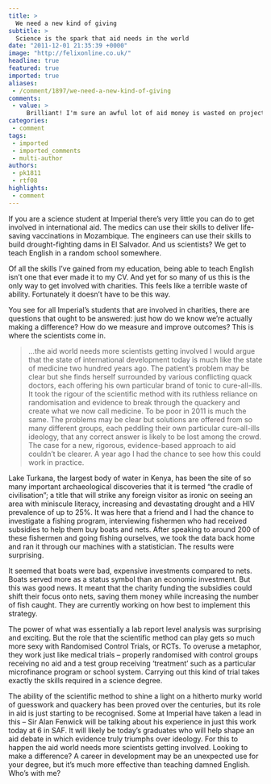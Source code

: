 ```yaml
---
title: >
  We need a new kind of giving
subtitle: >
  Science is the spark that aid needs in the world
date: "2011-12-01 21:35:39 +0000"
image: "http://felixonline.co.uk/"
headline: true
featured: true
imported: true
aliases:
 - /comment/1897/we-need-a-new-kind-of-giving
comments:
 - value: >
     Brilliant! I'm sure an awful lot of aid money is wasted on projects that mostly benefit donor countries, multinational corporations, with very little ever reaching the poor. We've known this for a long time.
categories:
 - comment
tags:
 - imported
 - imported_comments
 - multi-author
authors:
 - pk1811
 - rtf08
highlights:
 - comment
---
```


If you are a science student at Imperial there’s very little you can do to get involved in international aid. The medics can use their skills to deliver life-saving vaccinations in Mozambique. The engineers can use their skills to build drought-fighting dams in El Salvador. And us scientists? We get to teach English in a random school somewhere.

Of all the skills I’ve gained from my education, being able to teach English isn’t one that ever made it to my CV. And yet for so many of us this is the only way to get involved with charities. This feels like a terrible waste of ability. Fortunately it doesn’t have to be this way.

You see for all Imperial’s students that are involved in charities, there are questions that ought to be answered: just how do we know we’re actually making a difference? How do we measure and improve outcomes? This is where the scientists come in.
> ...the aid world needs more scientists getting involved
I would argue that the state of international development today is much like the state of medicine two hundred years ago. The patient’s problem may be clear but she finds herself surrounded by various conflicting quack doctors, each offering his own particular brand of tonic to cure-all-ills. It took the rigour of the scientific method with its ruthless reliance on randomisation and evidence to break through the quackery and create what we now call medicine. To be poor in 2011 is much the same. The problems may be clear but solutions are offered from so many different groups, each peddling their own particular cure-all-ills ideology, that any correct answer is likely to be lost among the crowd. The case for a new, rigorous, evidence-based approach to aid couldn’t be clearer. A year ago I had the chance to see how this could work in practice.

Lake Turkana, the largest body of water in Kenya, has been the site of so many important archaeological discoveries that it is termed “the cradle of civilisation”; a title that will strike any foreign visitor as ironic on seeing an area with miniscule literacy, increasing and devastating drought and a HIV prevalence of up to 25%. It was here that a friend and I had the chance to investigate a fishing program, interviewing fishermen who had received subsidies to help them buy boats and nets. After speaking to around 200 of these fishermen and going fishing ourselves, we took the data back home and ran it through our machines with a statistician. The results were surprising.

It seemed that boats were bad, expensive investments compared to nets. Boats served more as a status symbol than an economic investment. But this was good news. It meant that the charity funding the subsidies could shift their focus onto nets, saving them money while increasing the number of fish caught. They are currently working on how best to implement this strategy.

The power of what was essentially a lab report level analysis was surprising and exciting. But the role that the scientific method can play gets so much more sexy with Randomised Control Trials, or RCTs. To overuse a metaphor, they work just like medical trials – properly randomised with control groups receiving no aid and a test group receiving ‘treatment’ such as a particular microfinance program or school system. Carrying out this kind of trial takes exactly the skills required in a science degree.

The ability of the scientific method to shine a light on a hitherto murky world of guesswork and quackery has been proved over the centuries, but its role in aid is just starting to be recognised. Some at Imperial have taken a lead in this – Sir Alan Fenwick will be talking about his experience in just this work today at 6 in SAF. It will likely be today’s graduates who will help shape an aid debate in which evidence truly triumphs over ideology. For this to happen the aid world needs more scientists getting involved. Looking to make a difference? A career in development may be an unexpected use for your degree, but it’s much more effective than teaching damned English. Who’s with me?
